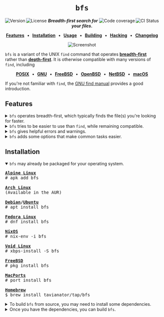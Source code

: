 <div align="center">

`bfs`
=====

<a href="https://github.com/tavianator/bfs/releases"><img src="https://img.shields.io/github/v/tag/tavianator/bfs?label=version" alt="Version" align="left"></a>
<a href="/LICENSE"><img src="https://img.shields.io/badge/license-0BSD-blue.svg" alt="License" align="left"></a>
<a href="https://github.com/tavianator/bfs/actions/workflows/ci.yml"><img src="https://img.shields.io/github/workflow/status/tavianator/bfs/CI?label=CI" alt="CI Status" align="right"></a>
<a href="https://codecov.io/gh/tavianator/bfs"><img src="https://img.shields.io/codecov/c/github/tavianator/bfs?token=PpBVuozOVC" alt="Code coverage" align="right"/></a>

***Breadth-first search for your files.***

**[Features]   •   [Installation]   •   [Usage]   •   [Building]   •   [Hacking]   •   [Changelog]**

[Features]: #features
[Installation]: #installation
[Usage]: /docs/USAGE.md
[Building]: /docs/BUILDING.md
[Hacking]: /docs/HACKING.md
[Changelog]: /docs/CHANGELOG.md

<img src="https://tavianator.github.io/bfs/animation.svg" alt="Screenshot">
<p></p>
</div>

`bfs` is a variant of the UNIX `find` command that operates [**breadth-first**](https://en.wikipedia.org/wiki/Breadth-first_search) rather than [**depth-first**](https://en.wikipedia.org/wiki/Depth-first_search).
It is otherwise compatible with many versions of `find`, including

<div align="center">

**[POSIX]   •   [GNU]   •   [FreeBSD]   •   [OpenBSD]   •   [NetBSD]   •   [macOS]**

[POSIX]: http://pubs.opengroup.org/onlinepubs/9699919799/utilities/find.html
[GNU]: https://www.gnu.org/software/findutils/
[FreeBSD]: https://www.freebsd.org/cgi/man.cgi?find(1)
[OpenBSD]: https://man.openbsd.org/find.1
[NetBSD]: https://man.netbsd.org/find.1
[macOS]: https://ss64.com/osx/find.html

</div>

If you're not familiar with `find`, the [GNU find manual](https://www.gnu.org/software/findutils/manual/html_mono/find.html) provides a good introduction.


Features
--------

<details>
<summary>
<code>bfs</code> operates breadth-first, which typically finds the file(s) you're looking for faster.
</summary>
<p></p>

Imagine the following directory tree:

<pre>
haystack
├── deep
│   └── 1
│       └── 2
│           └── 3
│               └── 4
│                   └── ...
└── shallow
    └── <strong>needle</strong>
</pre>

`find` will explore the entire `deep` directory tree before it ever gets to the `shallow` one that contains what you're looking for.

<pre>
$ <strong>find</strong> haystack
haystack
haystack/deep
haystack/deep/1
haystack/deep/1/2
haystack/deep/1/2/3
haystack/deep/1/2/3/4
...
haystack/shallow
<strong>haystack/shallow/needle</strong>
</pre>

On the other hand, `bfs` lists files from shallowest to deepest, so you never have to wait for it to explore an entire unrelated subtree.

<pre>
$ <strong>bfs</strong> haystack
haystack
haystack/deep
haystack/shallow
haystack/deep/1
<strong>haystack/shallow/needle</strong>
haystack/deep/1/2
haystack/deep/1/2/3
haystack/deep/1/2/3/4
...
</pre>
</details>

<details>
<summary>
<code>bfs</code> tries to be easier to use than <code>find</code>, while remaining compatible.
</summary>
<p></p>

For example, `bfs` is less picky about where you put its arguments:

<table>
<tbody>
<tr><th><code>bfs</code></th><th><code>find</code></th></tr>
<tr>
<td width="506">

```console
$ bfs -L -name 'needle' haystack
haystack/needle

$ bfs haystack -L -name 'needle'
haystack/needle

$ bfs -L haystack -name 'needle'
haystack/needle
```

</td>
<td width="506">

```console
$ find -L -name 'needle' haystack
find: paths must precede expression: haystack

$ find haystack -L -name 'needle'
find: unknown predicate `-L'

$ find -L haystack -name 'needle'
haystack/needle
```

</td>
</tr>
</tbody>
</table>
</details>

<details>
<summary>
<code>bfs</code> gives helpful errors and warnings.
</summary>
<p></p>

For example, `bfs` will detect and suggest corrections for typos:

<pre>
$ bfs -nam needle
<strong>bfs: error:</strong> bfs <strong>-nam</strong> needle
<strong>bfs: error:</strong>     <strong>~~~~</strong>
<strong>bfs: error:</strong> Unknown argument; did you mean <strong>-name</strong>?
</pre>

`bfs` also includes a powerful static analysis to help catch mistakes:

<pre>
$ bfs -print -name 'needle'
<strong>bfs: warning:</strong> bfs -print <strong>-name needle</strong>
<strong>bfs: warning:</strong>            <strong>~~~~~~~~~~~~</strong>
<strong>bfs: warning:</strong> The result of this expression is ignored.
</pre>
</details>

<details>
<summary>
<code>bfs</code> adds some options that make common tasks easier.
</summary>
<p></p>

For example, the `-exclude` operator skips over entire subtrees whenever an expression matches.
`-exclude` is both more powerful and easier to use than the standard `-prune` action; compare

<pre>
$ bfs -name config <strong>-exclude -name .git</strong>
</pre>

to the equivalent

<pre>
$ find <strong>! \( -name .git -prune \)</strong> -name config
</pre>

As an additional shorthand, `-nohidden` skips over all hidden files and directories.
See the [usage documentation](/docs/USAGE.md#extensions) for more about the extensions provided by `bfs`.
</details>


Installation
------------

<details open>
<summary>
<code>bfs</code> may already be packaged for your operating system.
</summary>
<p></p>

<pre>
<strong><a href="https://pkgs.alpinelinux.org/packages?name=bfs">Alpine Linux</a></strong>
# apk add bfs

<strong><a href="https://aur.archlinux.org/packages/bfs">Arch Linux</a></strong>
(Available in the AUR)

<strong><a href="https://packages.debian.org/sid/bfs">Debian</a>/<a href="https://packages.ubuntu.com/kinetic/bfs">Ubuntu</a></strong>
# apt install bfs

<strong><a href="https://src.fedoraproject.org/rpms/bfs">Fedora Linux</a></strong>
# dnf install bfs

<strong><a href="https://search.nixos.org/packages?channel=unstable&show=bfs&from=0&size=1&sort=relevance&type=packages&query=bfs">NixOS</a></strong>
# nix-env -i bfs

<strong><a href="https://voidlinux.org/packages/?arch=x86_64&q=bfs">Void Linux</a></strong>
# xbps-install -S bfs

<strong><a href="https://www.freshports.org/sysutils/bfs">FreeBSD</a></strong>
# pkg install bfs

<strong><a href="https://ports.macports.org/port/bfs/">MacPorts</a></strong>
# port install bfs

<strong><a href="https://github.com/tavianator/homebrew-tap/blob/master/Formula/bfs.rb">Homebrew</a></strong>
$ brew install tavianator/tap/bfs
</pre>
</details>

<details>
<summary>
To build <code>bfs</code> from source, you may need to install some dependencies.
</summary>
<p></p>

The only absolute requirements for building `bfs` are a C compiler, [GNU make](https://www.gnu.org/software/make/), and [Bash](https://www.gnu.org/software/bash/).
These are installed by default on many systems, and easy to install on most others.
Refer to your operating system's documentation on building software.

`bfs` also depends on some system libraries for some of its features.
Here's how to install them on some common platforms:

<pre>
<strong>Alpine Linux</strong>
# apk add acl{,-dev} attr{,-dev} libcap{,-dev} oniguruma-dev

<strong>Arch Linux</strong>
# pacman -S acl attr libcap oniguruma

<strong>Debian/Ubuntu</strong>
# apt install acl libacl1-dev attr libattr1-dev libcap2-bin libcap-dev libonig-dev

<strong>Fedora</strong>
# dnf install libacl-devel libattr-devel libcap-devel oniguruma-devel

<strong>NixOS</strong>
# nix-env -i acl attr libcap oniguruma

<strong>Void Linux</strong>
# xbps-install -S acl-{devel,progs} attr-{devel,progs} libcap-{devel,progs} oniguruma-devel

<strong>FreeBSD</strong>
# pkg install oniguruma

<strong>MacPorts</strong>
# port install oniguruma6

<strong>Homebrew</strong>
$ brew install oniguruma
</pre>

These dependencies are technically optional, though strongly recommended.
See the [build documentation](/docs/BUILDING.md#dependencies) for how to disable them.
</details>

<details>
<summary>
Once you have the dependencies, you can build <code>bfs</code>.
</summary>
<p></p>

Download one of the [releases](https://github.com/tavianator/bfs/releases) or clone the [git repo](https://github.com/tavianator/bfs).
Then run

    $ make

This will build the `./bin/bfs` binary.
Run the test suite to make sure it works correctly:

    $ make check

If you're interested in speed, you may want to build the release version instead:

    $ make release

Finally, if you want to install it globally, run

    # make install

</details>
